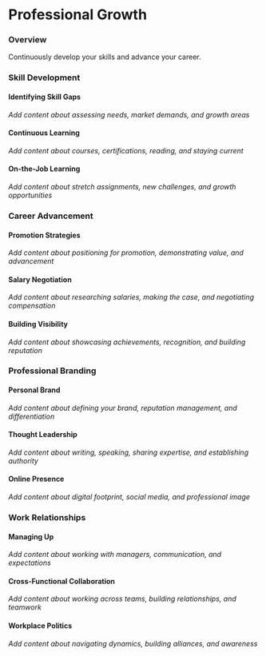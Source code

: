 # Professional Growth

### Overview

Continuously develop your skills and advance your career.

### Skill Development

#### Identifying Skill Gaps
*Add content about assessing needs, market demands, and growth areas*

#### Continuous Learning
*Add content about courses, certifications, reading, and staying current*

#### On-the-Job Learning
*Add content about stretch assignments, new challenges, and growth opportunities*

### Career Advancement

#### Promotion Strategies
*Add content about positioning for promotion, demonstrating value, and advancement*

#### Salary Negotiation
*Add content about researching salaries, making the case, and negotiating compensation*

#### Building Visibility
*Add content about showcasing achievements, recognition, and building reputation*

### Professional Branding

#### Personal Brand
*Add content about defining your brand, reputation management, and differentiation*

#### Thought Leadership
*Add content about writing, speaking, sharing expertise, and establishing authority*

#### Online Presence
*Add content about digital footprint, social media, and professional image*

### Work Relationships

#### Managing Up
*Add content about working with managers, communication, and expectations*

#### Cross-Functional Collaboration
*Add content about working across teams, building relationships, and teamwork*

#### Workplace Politics
*Add content about navigating dynamics, building alliances, and awareness*

